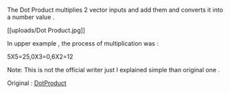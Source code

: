 The Dot Product multiplies 2 vector inputs and add them and converts it into a number value . 

[[uploads/Dot Product.jpg]]

In upper example , the process of multiplication was :

  5X5=25,0X3=0,6X2=12
  
Note: This is not the official writer just I explained simple than original one .

Original : [DotProduct](https://www.fancade.com/wiki/Blocks/Dot%20Product.md)
    